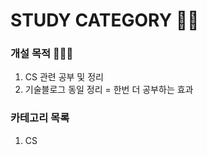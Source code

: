 # STUDY CATEGORY ✍🏻


### 개설 목적 👩🏻‍💻

1) CS 관련 공부 및 정리
2) 기술블로그 동일 정리 = 한번 더 공부하는 효과


### 카테고리 목록 

1) CS

